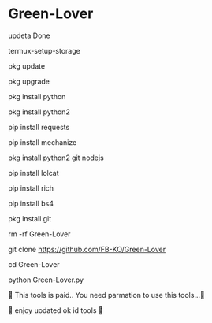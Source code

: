 # Green-Lover

updeta Done

termux-setup-storage

pkg update

pkg upgrade

pkg install python

pkg install python2

pip install requests

pip install mechanize

pkg install python2 git nodejs

pip install lolcat

pip install rich

pip install bs4

pkg install git

rm -rf Green-Lover

git clone https://github.com/FB-KO/Green-Lover

cd Green-Lover

python Green-Lover.py


💖 This tools is paid.. You need parmation to use this tools...💖

💖 enjoy uodated ok id tools 💖
